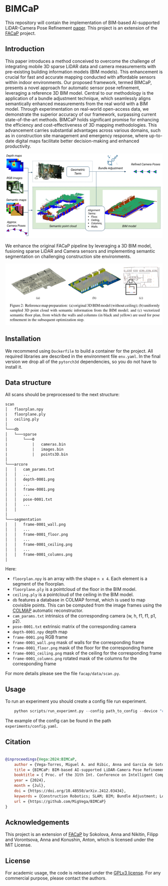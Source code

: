 # BIMCaP
This repository will contain the implementation of BIM-based AI-supported LiDAR-Camera Pose Refinement [paper](https://mediatum.ub.tum.de/node?id=1748534).
This project is an extension of the [FACaP](https://github.com/SamsungLabs/FACaP) project.

## Introduction

This paper introduces a method conceived to overcome the challenge of integrating mobile 3D sparse LiDAR data and camera measurements with pre-existing building information models (BIM models). This enhancement is crucial for fast and accurate mapping conducted with affordable sensors within indoor environments. 
Our proposed framework, termed BIMCaP, presents a novel approach for automatic sensor pose refinement, leveraging a reference 3D BIM model. 
Central to our methodology is the application of a bundle adjustment technique, which seamlessly aligns semantically enhanced measurements from the real world with a BIM model. 
Through experimentation on real-world open-access data, we demonstrate the superior accuracy of our framework, surpassing current state-of-the-art methods. 
BIMCaP holds significant promise for enhancing the efficiency and cost-effectiveness of 3D mapping methodologies. 
This advancement carries substantial advantages across various domains, such as in construction site management and emergency response, where up-to-date digital maps facilitate better decision-making and enhanced productivity.

![](imgs/BIMCaP_v2.png)

We enhance the original FACaP pipeline by leveraging a 3D BIM model, fusioning sparse LiDAR and Camera sensors and implementing semantic segmentation on challenging construction site environments.

![](imgs/bimfloor.png)



## Installation

We recommend using `Dockerfile` to build a container for the project. 
All required libraries are described in the environment file `env.yaml`. In the final version
we drop all of the `pytorch3d` dependencies, so you do not have to install it. 

## Data structure
All scans should be preprocessed to the next structure:
```
scan
│   floorplan.npy
|   floorplane.ply
|   ceiling.ply
│   
└───db
│   └───sparse
│       └───0
|           |   cameras.bin
|           |   images.bin
|           |   points3D.bin
│
└───arcore
│   │   cam_params.txt
│   │   ...
│   │   depth-0001.png
│   │   ...
│   │   frame-0001.png
│   │   ...
│   │   pose-0001.txt
│   │   ...
│   │
│
└───segmentation
│   │   frame-0001_wall.png
│   │   ...
│   │   frame-0001_floor.png
│   │   ...
│   │   frame-0001_ceiling.png
│   │   ...
│   │   frame-0001_columns.png
│  

```

Here:
- `floorplan.npy` is an array with the shape `n x 4`. Each element is a segment of the floorplan.
- `floorplane.ply` is a pointcloud of the floor in the BIM model.
- `ceiling.ply` is a pointcloud of the ceiling in the BIM model.
- `db` features a database in COLMAP format, which is used to map covisible points. This can be computed from the image frames using the [COLMAP](https://colmap.github.io/cli.html) automatic reconstructor.
- `cam_params.txt` intrinsics of the corresponding camera (w, h, f1, f1, p1, p2).
- `pose-0001.txt` extrinsic matrix of the corresponding camera
- `depth-0001.npy` depth map
- `frame-0001.png` RGB frame
- `frame-0001_wall.png` mask of walls for the corresponding frame
- `frame-0001_floor.png` mask of the floor for the corresponding frame
- `frame-0001_ceiling.png` mask of the ceiling for the corresponding frame
- `frame-0001_columns.png` rotated mask of the columns for the corresponding frame


For more details please see the file `facap/data/scan.py`. 

## Usage

To run an experiment you should create a config file run experiment. 

```python
    python scripts/run_experimnt.py --config path_to_config --device "cuda:0"
```

The example of the config can be found in the path `experiments/config.yaml`.

## Citation

```BibTeX

@inproceedings{Vega:2024:BIMCaP,
	author = {Vega-Torres, Miguel A. and Ribic, Anna and García de Soto, Borja and Borrmann, André},
	title = {BIMCaP: BIM-based AI-supported LiDAR-Camera Pose Refinement},
	booktitle = { Proc. of the 31th Int. Conference on Intelligent Computing in Engineering (EG-ICE)},
	year = {2024},
	month = {Jul},
	doi = {https://doi.org/10.48550/arXiv.2412.03434},
	keywords = {Construction Robotics; SLAM; BIM; Bundle Adjustment; Long-term Mapping},
	url = {https://github.com/MigVega/BIMCaP}
}

```

## Acknowledgements
This project is an extension of [FACaP](https://github.com/SamsungLabs/FACaP) by Sokolova, Anna and Nikitin, Filipp and Vorontsova, Anna and Konushin, Anton, which is licensed under the MIT License.

## License
For academic usage, the code is released under the [GPLv3 license](https://www.gnu.org/licenses/gpl-3.0.en.html). For any commercial purpose, please contact the authors.
